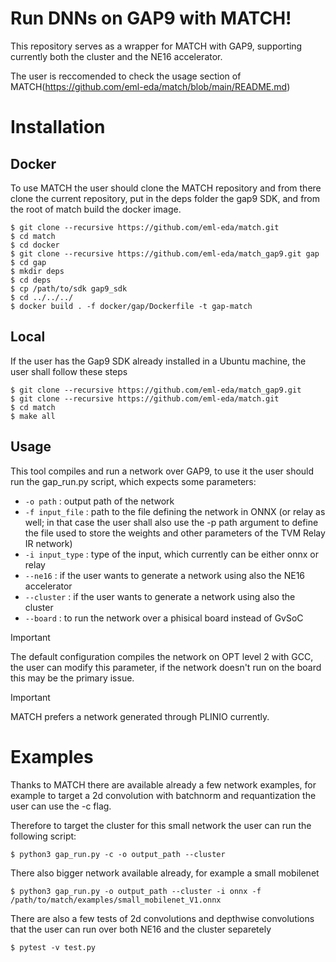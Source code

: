 # Run DNNs on GAP9 with MATCH!

This repository serves as a wrapper for MATCH with GAP9, supporting currently both the cluster and the NE16 accelerator.

The user is reccomended to check the usage section of MATCH(https://github.com/eml-eda/match/blob/main/README.md)

# Installation

## Docker

To use MATCH the user should clone the MATCH repository and from there clone the current repository, put in the deps folder the gap9 SDK, and from the root of match build the docker image.
```
$ git clone --recursive https://github.com/eml-eda/match.git
$ cd match
$ cd docker
$ git clone --recursive https://github.com/eml-eda/match_gap9.git gap
$ cd gap
$ mkdir deps
$ cd deps
$ cp /path/to/sdk gap9_sdk
$ cd ../../../
$ docker build . -f docker/gap/Dockerfile -t gap-match
```

## Local

If the user has the Gap9 SDK already installed in a Ubuntu machine, the user shall follow these steps
```
$ git clone --recursive https://github.com/eml-eda/match_gap9.git
$ git clone --recursive https://github.com/eml-eda/match.git
$ cd match
$ make all
```

## Usage

This tool compiles and run a network over GAP9, to use it the user should run the gap_run.py script, which expects some parameters:
- `-o path` : output path of the network
- `-f input_file` : path to the file defining the network in ONNX (or relay as well; in that case the user shall also use the -p path argument to define the file used to store the weights and other parameters of the TVM Relay IR network)
- `-i input_type` : type of the input, which currently can be either onnx or relay
- `--ne16` : if the user wants to generate a network using also the NE16 accelerator
- `--cluster` : if the user wants to generate a network using also the cluster
- `--board` : to run the network over a phisical board instead of GvSoC

> [!IMPORTANT]
> The default configuration compiles the network on OPT level 2 with GCC, the user can modify this parameter, if the network doesn't run on the board this may be the primary issue.

> [!IMPORTANT]
> MATCH prefers a network generated through PLINIO currently.

# Examples

Thanks to MATCH there are available already a few network examples, for example to target a 2d convolution with batchnorm and requantization the user can use the -c flag.

Therefore to target the cluster for this small network the user can run the following script:
```
$ python3 gap_run.py -c -o output_path --cluster
```

There also bigger network available already, for example a small mobilenet
```
$ python3 gap_run.py -o output_path --cluster -i onnx -f /path/to/match/examples/small_mobilenet_V1.onnx
```

There are also a few tests of 2d convolutions and depthwise convolutions that the user can run over both NE16 and the cluster separetely

```
$ pytest -v test.py
```